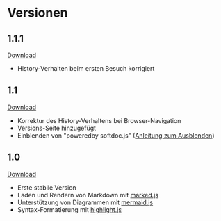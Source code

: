 # Versionen

## 1.1.1

[Download](https://github.com/hilderonny/softdoc/releases/tag/v1.1.1)

* History-Verhalten beim ersten Besuch korrigiert

## 1.1

[Download](https://github.com/hilderonny/softdoc/releases/tag/v1.1)

* Korrektur des History-Verhaltens bei Browser-Navigation
* Versions-Seite hinzugefügt
* Einblenden von "poweredby softdoc.js" ([Anleitung zum Ausblenden](GETTINGSTARTED.md#aussehen-der-dokumentation-anpassen))

## 1.0

[Download](https://github.com/hilderonny/softdoc/releases/tag/v1.0)

* Erste stabile Version
* Laden und Rendern von Markdown mit [marked.js](https://marked.js.org)
* Unterstützung von Diagrammen mit [mermaid.js](https://mermaid-js.github.io/mermaid/)
* Syntax-Formatierung mit [highlight.js](https://highlightjs.org/)
